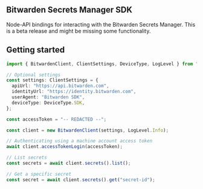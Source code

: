 ## Bitwarden Secrets Manager SDK

Node-API bindings for interacting with the Bitwarden Secrets Manager. This is a beta release and
might be missing some functionality.

## Getting started

```ts
import { BitwardenClient, ClientSettings, DeviceType, LogLevel } from "@bitwarden/sdk-napi";

// Optional settings
const settings: ClientSettings = {
  apiUrl: "https://api.bitwarden.com",
  identityUrl: "https://identity.bitwarden.com",
  userAgent: "Bitwarden SDK",
  deviceType: DeviceType.SDK,
};

const accessToken = "-- REDACTED --";

const client = new BitwardenClient(settings, LogLevel.Info);

// Authenticating using a machine account access token
await client.accessTokenLogin(accessToken);

// List secrets
const secrets = await client.secrets().list();

// Get a specific secret
const secret = await client.secrets().get("secret-id");
```
